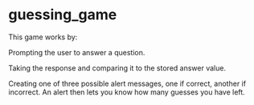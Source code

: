 # guessing_game

This game works by:

Prompting the user to answer a question.

Taking the response and comparing it to the stored answer value.

Creating one of three possible alert messages, one if correct, another if incorrect. An alert then lets you know how many guesses you have left.


